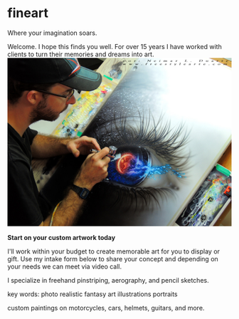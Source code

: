 # fineart
Where your imagination soars.

Welcome. I hope this finds you well. For over 15 years I have worked with clients to turn their memories and dreams into art.
![artist in action painting fantasy art](cover.jpg "working on a dream piece in my studio")

**Start on your custom artwork today**

I'll work within your budget to create memorable art for you to display or gift. Use my intake form below to share your concept and depending on your needs we can meet via video call.



I specialize in freehand pinstriping, aerography, and pencil sketches. 


key words:
photo realistic
fantasy art
illustrations
portraits


custom paintings on motorcycles, cars, helmets, guitars, and more.
